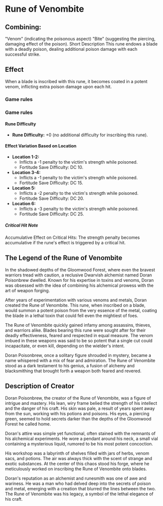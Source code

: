 # Rune of Venombite

## Combining:

"Venom" (indicating the poisonous aspect)
"Bite" (suggesting the piercing, damaging effect of the poison).
Short Description
This rune endows a blade with a deadly poison, dealing additional poison damage with each successful strike.

## Effect
When a blade is inscribed with this rune, it becomes coated in a potent venom, inflicting extra poison damage upon each hit.

### Game rules
### Game rules
#### Rune Difficulty
 - **Rune Difficulty:** +0 (no additional difficulty for inscribing this rune).
#### Effect Variation Based on Location
- **Location 1-2:**
    - Inflicts a -1 penalty to the victim's strength while poisoned.
    - Fortitude Save Difficulty: DC 10.
- **Location 3-4:**
    - Inflicts a -1 penalty to the victim's strength while poisoned.
    - Fortitude Save Difficulty: DC 15.
- **Location 5:**
    - Inflicts a -2 penalty to the victim's strength while poisoned.
    - Fortitude Save Difficulty: DC 20.
- **Location 6:**
    - Inflicts a -3 penalty to the victim's strength while poisoned.
    - Fortitude Save Difficulty: DC 25.

##### Critical Hit Note
Accumulative Effect on Critical Hits: The strength penalty becomes accumulative if the rune's effect is triggered by a critical hit.

## The Legend of the Rune of Venombite
In the shadowed depths of the Gloomwood Forest, where even the bravest warriors tread with caution, a reclusive Dwarvish alchemist named Doran Poisonbrew dwelled. Known for his expertise in toxins and venoms, Doran was obsessed with the idea of combining his alchemical prowess with the art of weapon forging.

After years of experimentation with various venoms and metals, Doran created the Rune of Venombite. This rune, when inscribed on a blade, would summon a potent poison from the very essence of the metal, coating the blade in a lethal toxin that could fell even the mightiest of foes.

The Rune of Venombite quickly gained infamy among assassins, thieves, and warriors alike. Blades bearing this rune were sought after for their deadly effectiveness, feared and respected in equal measure. The venom imbued in these weapons was said to be so potent that a single cut could incapacitate, or even kill, depending on the wielder's intent.

Doran Poisonbrew, once a solitary figure shrouded in mystery, became a name whispered with a mix of fear and admiration. The Rune of Venombite stood as a dark testament to his genius, a fusion of alchemy and blacksmithing that brought forth a weapon both feared and revered.

## Description of Creator
Doran Poisonbrew, the creator of the Rune of Venombite, was a figure of intrigue and mastery. His lean, wiry frame belied the strength of his intellect and the danger of his craft. His skin was pale, a result of years spent away from the sun, working with his potions and poisons. His eyes, a piercing green, seemed to hold secrets darker than the depths of the Gloomwood Forest he called home.

Doran's attire was simple yet functional, often stained with the remnants of his alchemical experiments. He wore a pendant around his neck, a small vial containing a mysterious liquid, rumored to be his most potent concoction.

His workshop was a labyrinth of shelves filled with jars of herbs, venom sacs, and potions. The air was always thick with the scent of strange and exotic substances. At the center of this chaos stood his forge, where he meticulously worked on inscribing the Rune of Venombite onto blades.

Doran's reputation as an alchemist and runesmith was one of awe and wariness. He was a man who had delved deep into the secrets of poison and metal, emerging with a creation that blurred the lines between the two. The Rune of Venombite was his legacy, a symbol of the lethal elegance of his craft.
